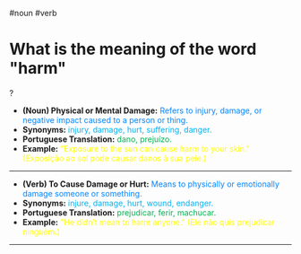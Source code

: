 #noun
#verb

# What is the meaning of the word "harm"
?
* **(Noun) Physical or Mental Damage:** <span style="color:rgb(0, 132, 255)">Refers to injury, damage, or negative impact caused to a person or thing.</span>
* **Synonyms:** <span style="color:rgb(0, 176, 240)">injury, damage, hurt, suffering, danger.</span>
* **Portuguese Translation:** <span style="color:rgb(0, 176, 80)">dano, prejuízo.</span>
* **Example:** <span style="color:rgb(255, 255, 0)">"Exposure to the sun can cause harm to your skin." (Exposição ao sol pode causar danos à sua pele.)</span>
---
* **(Verb) To Cause Damage or Hurt:** <span style="color:rgb(0, 132, 255)">Means to physically or emotionally damage someone or something.</span>
* **Synonyms:** <span style="color:rgb(0, 176, 240)">injure, damage, hurt, wound, endanger.</span>
* **Portuguese Translation:** <span style="color:rgb(0, 176, 80)">prejudicar, ferir, machucar.</span>
* **Example:** <span style="color:rgb(255, 255, 0)">"He didn’t mean to harm anyone." (Ele não quis prejudicar ninguém.)</span>
---
<!--SR:!2025-06-27,12,270-->
